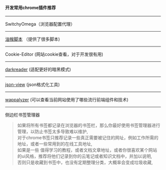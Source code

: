 #### 开发常用chrome插件推荐
---

SwitchyOmega（浏览器配置代理）  

---

[油猴脚本](https://www.tampermonkey.net/) （提供了很多脚本)

---

Cookie-Editor (网站cookie查看，对于开发很有用)     

---

[darkreader](https://darkreader.org/) (适配更好的暗黑模式)    

---

[json-view](https://github.com/tulios/json-viewer) (json格式化工具)   

---

[wappalyzer](https://www.wappalyzer.com/) (可以查看当前网站使用了哪些流行前端组件和技术)    

---

侧边栏书签管理器 
> 如果将所有书签都记录在浏览器的书签栏，那么你最好使用书签管理器进行管理，以防止书签太多导致难以维护,   
> 对于chrome书签只推荐记录一些真正需要被记住的网址，例如工作所需的地址，或者一些常用到的在线工具地址,   
> 如果是一些 值得学习的教程，或者文档文章地址，或者你很喜欢某个网站的ui风格，推荐将他们记录到你的云笔记或者知识文档中，并加以说明,   
> 否则只是收藏到书签中，也没有定期整理分类，大概率会变成垃圾收藏,   


